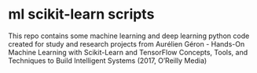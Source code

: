 # ml scikit-learn scripts

This repo contains some machine learning and deep learning python code created for study and research projects from
Aurélien Géron - Hands-On Machine Learning with Scikit-Learn and TensorFlow Concepts, Tools, and Techniques to Build Intelligent Systems (2017, O’Reilly Media)
